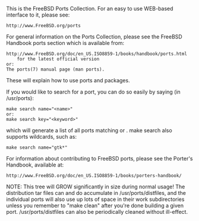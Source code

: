 This is the FreeBSD Ports Collection.  For an easy to use
WEB-based interface to it, please see:

	http://www.FreeBSD.org/ports

For general information on the Ports Collection, please see the
FreeBSD Handbook ports section which is available from:

	http://www.FreeBSD.org/doc/en_US.ISO8859-1/books/handbook/ports.html
		for the latest official version
	or:
	The ports(7) manual page (man ports).

These will explain how to use ports and packages.

If you would like to search for a port, you can do so easily by
saying (in /usr/ports):


	make search name="<name>"
	or:
	make search key="<keyword>"

which will generate a list of all ports matching <name> or <keyword>.
make search also supports wildcards, such as:

	make search name="gtk*"

For information about contributing to FreeBSD ports, please see the Porter's
Handbook, available at:

	http://www.FreeBSD.org/doc/en_US.ISO8859-1/books/porters-handbook/

NOTE:  This tree will GROW significantly in size during normal usage!
The distribution tar files can and do accumulate in /usr/ports/distfiles,
and the individual ports will also use up lots of space in their work
subdirectories unless you remember to "make clean" after you're done
building a given port.  /usr/ports/distfiles can also be periodically
cleaned without ill-effect.
